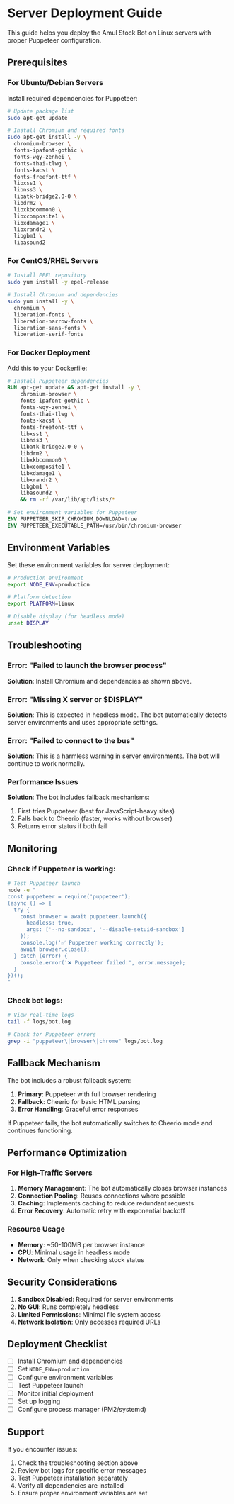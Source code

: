 # Server Deployment Guide

This guide helps you deploy the Amul Stock Bot on Linux servers with proper Puppeteer configuration.

## Prerequisites

### For Ubuntu/Debian Servers

Install required dependencies for Puppeteer:

```bash
# Update package list
sudo apt-get update

# Install Chromium and required fonts
sudo apt-get install -y \
  chromium-browser \
  fonts-ipafont-gothic \
  fonts-wqy-zenhei \
  fonts-thai-tlwg \
  fonts-kacst \
  fonts-freefont-ttf \
  libxss1 \
  libnss3 \
  libatk-bridge2.0-0 \
  libdrm2 \
  libxkbcommon0 \
  libxcomposite1 \
  libxdamage1 \
  libxrandr2 \
  libgbm1 \
  libasound2
```

### For CentOS/RHEL Servers

```bash
# Install EPEL repository
sudo yum install -y epel-release

# Install Chromium and dependencies
sudo yum install -y \
  chromium \
  liberation-fonts \
  liberation-narrow-fonts \
  liberation-sans-fonts \
  liberation-serif-fonts
```

### For Docker Deployment

Add this to your Dockerfile:

```dockerfile
# Install Puppeteer dependencies
RUN apt-get update && apt-get install -y \
    chromium-browser \
    fonts-ipafont-gothic \
    fonts-wqy-zenhei \
    fonts-thai-tlwg \
    fonts-kacst \
    fonts-freefont-ttf \
    libxss1 \
    libnss3 \
    libatk-bridge2.0-0 \
    libdrm2 \
    libxkbcommon0 \
    libxcomposite1 \
    libxdamage1 \
    libxrandr2 \
    libgbm1 \
    libasound2 \
    && rm -rf /var/lib/apt/lists/*

# Set environment variables for Puppeteer
ENV PUPPETEER_SKIP_CHROMIUM_DOWNLOAD=true
ENV PUPPETEER_EXECUTABLE_PATH=/usr/bin/chromium-browser
```

## Environment Variables

Set these environment variables for server deployment:

```bash
# Production environment
export NODE_ENV=production

# Platform detection
export PLATFORM=linux

# Disable display (for headless mode)
unset DISPLAY
```

## Troubleshooting

### Error: "Failed to launch the browser process"

**Solution**: Install Chromium and dependencies as shown above.

### Error: "Missing X server or $DISPLAY"

**Solution**: This is expected in headless mode. The bot automatically detects server environments and uses appropriate settings.

### Error: "Failed to connect to the bus"

**Solution**: This is a harmless warning in server environments. The bot will continue to work normally.

### Performance Issues

**Solution**: The bot includes fallback mechanisms:
1. First tries Puppeteer (best for JavaScript-heavy sites)
2. Falls back to Cheerio (faster, works without browser)
3. Returns error status if both fail

## Monitoring

### Check if Puppeteer is working:

```bash
# Test Puppeteer launch
node -e "
const puppeteer = require('puppeteer');
(async () => {
  try {
    const browser = await puppeteer.launch({
      headless: true,
      args: ['--no-sandbox', '--disable-setuid-sandbox']
    });
    console.log('✅ Puppeteer working correctly');
    await browser.close();
  } catch (error) {
    console.error('❌ Puppeteer failed:', error.message);
  }
})();
"
```

### Check bot logs:

```bash
# View real-time logs
tail -f logs/bot.log

# Check for Puppeteer errors
grep -i "puppeteer\|browser\|chrome" logs/bot.log
```

## Fallback Mechanism

The bot includes a robust fallback system:

1. **Primary**: Puppeteer with full browser rendering
2. **Fallback**: Cheerio for basic HTML parsing
3. **Error Handling**: Graceful error responses

If Puppeteer fails, the bot automatically switches to Cheerio mode and continues functioning.

## Performance Optimization

### For High-Traffic Servers

1. **Memory Management**: The bot automatically closes browser instances
2. **Connection Pooling**: Reuses connections where possible
3. **Caching**: Implements caching to reduce redundant requests
4. **Error Recovery**: Automatic retry with exponential backoff

### Resource Usage

- **Memory**: ~50-100MB per browser instance
- **CPU**: Minimal usage in headless mode
- **Network**: Only when checking stock status

## Security Considerations

1. **Sandbox Disabled**: Required for server environments
2. **No GUI**: Runs completely headless
3. **Limited Permissions**: Minimal file system access
4. **Network Isolation**: Only accesses required URLs

## Deployment Checklist

- [ ] Install Chromium and dependencies
- [ ] Set `NODE_ENV=production`
- [ ] Configure environment variables
- [ ] Test Puppeteer launch
- [ ] Monitor initial deployment
- [ ] Set up logging
- [ ] Configure process manager (PM2/systemd)

## Support

If you encounter issues:

1. Check the troubleshooting section above
2. Review bot logs for specific error messages
3. Test Puppeteer installation separately
4. Verify all dependencies are installed
5. Ensure proper environment variables are set 